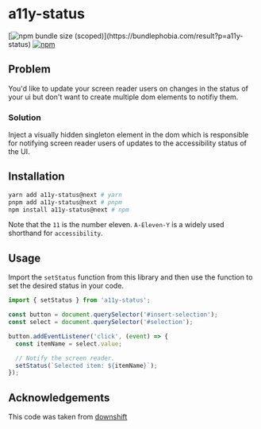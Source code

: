 # a11y-status

[![npm bundle size (scoped)](https://img.shields.io/bundlephobia/minzip/a11y-status.svg?)](https://bundlephobia.com/result?p=a11y-status) [![npm](https://img.shields.io/npm/dm/a11y-status.svg?&logo=npm)](https://www.npmjs.com/package/a11y-status)

## Problem

You'd like to update your screen reader users on changes in the status of your ui but don't want to create multiple dom elements to notifiy them.

### Solution

Inject a visually hidden singleton element in the dom which is responsible for notifying screen reader users of updates to the accessibility status of the UI.

## Installation

```bash
yarn add a11y-status@next # yarn
pnpm add a11y-status@next # pnpm
npm install a11y-status@next # npm
```

Note that the `11` is the number eleven. `A-Eleven-Y` is a widely used shorthand for `accessibility`.

## Usage

Import the `setStatus` function from this library and then use the function to set the desired status in your code.

```ts
import { setStatus } from 'a11y-status';

const button = document.querySelector('#insert-selection');
const select = document.querySelector('#selection');

button.addEventListener('click', (event) => {
  const itemName = select.value;

  // Notify the screen reader.
  setStatus(`Selected item: ${itemName}`);
});
```

## Acknowledgements

This code was taken from [downshift](https://github.com/downshift-js/downshift/blob/master/src/set-a11y-status.js)
